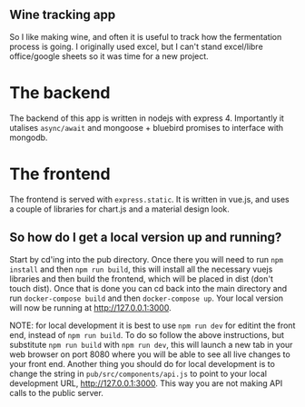 ## Wine tracking app

So I like making wine, and often it is useful to
track how the fermentation process is going. I
originally used excel, but I can't stand 
excel/libre office/google sheets so it was time
for a new project. 

# The backend

The backend of this app is written in nodejs with express 4. 
Importantly it utalises `async/await` and mongoose + bluebird promises
to interface with mongodb.

# The frontend

The frontend is served with `express.static`. It is written in vue.js,
and uses a couple of libraries for chart.js and a material design look.

## So how do I get a local version up and running?

Start by cd'ing into the pub directory. Once there you will need to run
`npm install` and then `npm run build`, this will install all the necessary
vuejs libraries and then build the frontend, which will be placed in dist
(don't touch dist). Once that is done you can cd back into the main directory
and run `docker-compose build` and then `docker-compose up`. Your local version
will now be running at http://127.0.0.1:3000.

NOTE: for local development it is best to use `npm run dev` for editint the front
end, instead of `npm run build`. To do so follow the above instructions, but substitute
`npm run build` with `npm run dev`, this will launch a new tab in your web browser on
port 8080 where you will be able to see all live changes to your front end. Another thing
you should do for local development is to change the string in `pub/src/components/api.js`
to point to your local development URL, http://127.0.0.1:3000. This way you are not
making API calls to the public server.


